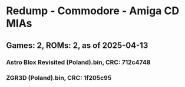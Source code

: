 # Redump - Commodore - Amiga CD MIAs
## Games: 2, ROMs: 2, as of 2025-04-13

### Astro Blox Revisited (Poland).bin, CRC: 712c4748
### ZGR3D (Poland).bin, CRC: 1f205c95
